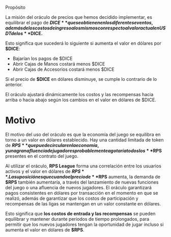 Propósito

La misión del oráculo de precios que hemos decidido implementar, es equilibrar el pago de **$DICE** que se obtienen en los diferentes eventos, además de los costos de ingreso a los mismos con respecto al valor actual en USDT de los **$DICE.**

Esto significa que sucederá lo siguiente si aumenta el valor en dólares por **$DICE**:

- Bajarían los pagos de $DICE
- Abrir Cajas de Manos costará menos $DICE
- Abrir Cajas de Accesorios costará menos $DICE

Si el precio de **$DICE** en dólares disminuye, se cumple lo contrario de lo anterior.

El oráculo ajustará dinámicamente los costos y las recompensas hacia arriba o hacia abajo según los cambios en el valor en dólares de $DICE.

# Motivo

El motivo del uso del oráculo es que la economía del juego se equilibra en torno a un valor en dólares establecido. Hay una cantidad limitada de token de **$RPS** que puede circular en la economía, y una gran afluencia de jugadores probablemente agotaría todos los **$RPS** presentes en el contrato del juego.

Al utilizar el oráculo, **RPS League** forma una correlación entre los usuarios activos y el valor en dólares de **$RPS**. La suposición es que cuando el precio de **$RPS** aumenta, la demanda de **$RPS** también aumentaría, a través del lanzamiento de nuevas funciones del juego o una afluencia de nuevos jugadores. El oráculo garantizará pagos consistentes en dólares por transacción en el momento en que se realizó, además de garantizar que los costos de participación y recompensas de las ligas se mantengan en un valor constante en dólares.

Esto significa que **los costos de entrada y las recompensas** se pueden equilibrar y mantener durante períodos de tiempo prolongados, para permitir que los nuevos jugadores tengan la oportunidad de jugar incluso si aumenta el valor en dólares de **$RPS**.